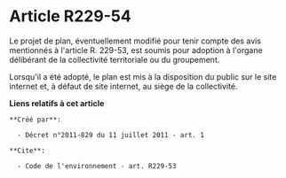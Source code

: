 # Article R229-54

Le projet de plan, éventuellement modifié pour tenir compte des avis mentionnés à l'article R. 229-53, est soumis pour
adoption à l'organe délibérant de la collectivité territoriale ou du groupement. 

Lorsqu'il a été adopté, le plan est mis à la disposition du public sur le site internet et, à défaut de site internet, au
siège de la collectivité.

**Liens relatifs à cet article**

	**Créé par**:

	  - Décret n°2011-829 du 11 juillet 2011 - art. 1

	**Cite**:

	  - Code de l'environnement - art. R229-53

